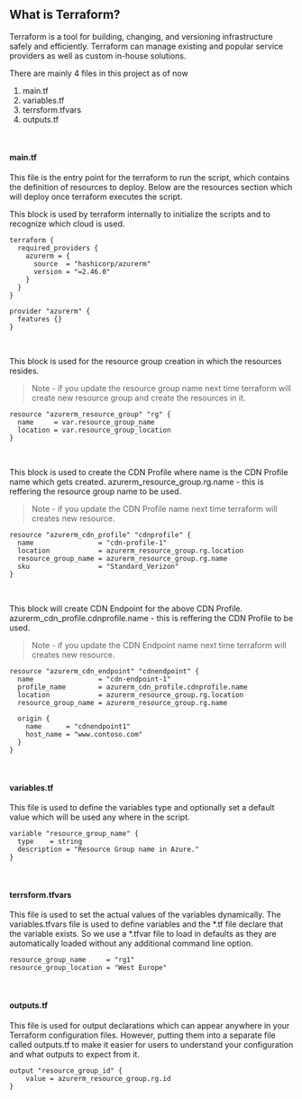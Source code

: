 ## What is Terraform?

Terraform is a tool for building, changing, and versioning infrastructure safely and efficiently. Terraform can manage existing and popular service providers as well as custom in-house solutions.

There are mainly 4 files in this project as of now
1. main.tf
2. variables.tf
3. terrsform.tfvars
4. outputs.tf
<br/>

#### main.tf
This file is the entry point for the terraform to run the script, which contains the definition of resources to deploy. Below are the resources section which will deploy once terraform executes the script.

This block is used by terraform internally to initialize the scripts and to recognize which cloud is used.

```
terraform {
  required_providers {
    azurerm = {
      source  = "hashicorp/azurerm"
      version = "=2.46.0"
    }
  }
}

provider "azurerm" {
  features {}
}
```
<br/>

This block is used for the resource group creation in which the resources resides.
> Note - if you update the resource group name next time terraform will create new resource group and create the resources in it.

```
resource "azurerm_resource_group" "rg" {
  name     = var.resource_group_name
  location = var.resource_group_location
}
```
<br/>

This block is used to create the CDN Profile where name is the CDN Profile name which gets created.
azurerm_resource_group.rg.name - this is reffering the resource group name to be used.
> Note - if you update the CDN Profile name next time terraform will creates new resource.

```
resource "azurerm_cdn_profile" "cdnprofile" {
  name                = "cdn-profile-1"
  location            = azurerm_resource_group.rg.location
  resource_group_name = azurerm_resource_group.rg.name
  sku                 = "Standard_Verizon"
}
```
<br/>

This block will create CDN Endpoint for the above CDN Profile.
azurerm_cdn_profile.cdnprofile.name - this is reffering the CDN Profile to be used.
> Note - if you update the CDN Endpoint name next time terraform will creates new resource.

```
resource "azurerm_cdn_endpoint" "cdnendpoint" {
  name                = "cdn-endpoint-1"
  profile_name        = azurerm_cdn_profile.cdnprofile.name
  location            = azurerm_resource_group.rg.location
  resource_group_name = azurerm_resource_group.rg.name

  origin {
    name      = "cdnendpoint1"
    host_name = "www.contoso.com"
  }
}
```
<br/>

#### variables.tf
This file is used to define the variables type and optionally set a default value which will be used any where in the script.

```
variable "resource_group_name" {
  type    = string
  description = "Resource Group name in Azure."
}
```
<br/>

#### terrsform.tfvars
This file is used to set the actual values of the variables dynamically. The variables.tfvars file is used to define variables and the *.tf file declare that the variable exists. So we use a *.tfvar file to load in defaults as they are automatically loaded without any additional command line option.

```
resource_group_name     = "rg1"
resource_group_location = "West Europe"
```
<br/>

#### outputs.tf
This file is used for output declarations which can appear anywhere in your Terraform configuration files. However, putting them into a separate file called outputs.tf to make it easier for users to understand your configuration and what outputs to expect from it.

```
output "resource_group_id" {
    value = azurerm_resource_group.rg.id
}
```
